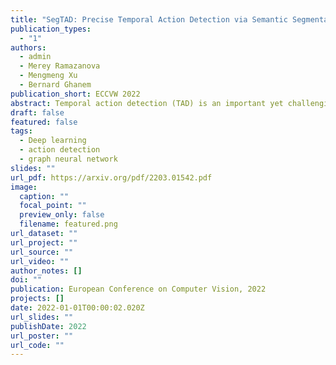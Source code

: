 ```yaml
---
title: "SegTAD: Precise Temporal Action Detection via Semantic Segmentation"
publication_types:
  - "1"
authors:
  - admin
  - Merey Ramazanova
  - Mengmeng Xu
  - Bernard Ghanem
publication_short: ECCVW 2022
abstract: Temporal action detection (TAD) is an important yet challenging task in video analysis. Most existing works draw inspiration from image object detection and tend to reformulate it as a proposal generation - classification problem. However, there are two caveats with this paradigm. First, proposals are not equipped with annotated labels, which have to be empirically compiled, thus the information in the annotations is not necessarily precisely employed in the model training process. Second, there are large variations in the temporal scale of actions, and neglecting this fact may lead to deficient representation in the video features. To address these issues and precisely model temporal action detection, we formulate the task of temporal action detection in a novel perspective of semantic segmentation. Owing to the 1-dimensional property of TAD, we are able to convert the coarse-grained detection annotations to fine-grained semantic segmentation annotations for free. We take advantage of them to provide precise supervision so as to mitigate the impact induced by the imprecise proposal labels. We propose an end-to-end framework SegTAD composed of a 1D semantic segmentation network (1D-SSN) and a proposal detection network (PDN).
draft: false
featured: false
tags:
  - Deep learning
  - action detection
  - graph neural network
slides: ""
url_pdf: https://arxiv.org/pdf/2203.01542.pdf
image:
  caption: ""
  focal_point: ""
  preview_only: false
  filename: featured.png
url_dataset: ""
url_project: ""
url_source: ""
url_video: ""
author_notes: []
doi: ""
publication: European Conference on Computer Vision, 2022
projects: []
date: 2022-01-01T00:00:02.020Z
url_slides: ""
publishDate: 2022
url_poster: ""
url_code: ""
---
```


